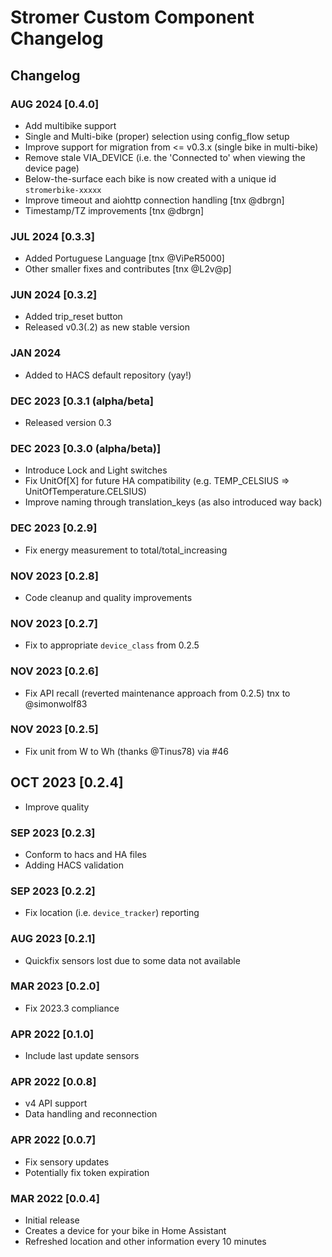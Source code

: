 # Stromer Custom Component Changelog

## Changelog

### AUG 2024 [0.4.0]

- Add multibike support
- Single and Multi-bike (proper) selection using config_flow setup
- Improve support for migration from <= v0.3.x (single bike in multi-bike)
- Remove stale VIA_DEVICE (i.e. the 'Connected to' when viewing the device page)
- Below-the-surface each bike is now created with a unique id `stromerbike-xxxxx`
- Improve timeout and aiohttp connection handling [tnx @dbrgn]
- Timestamp/TZ improvements [tnx @dbrgn]

### JUL 2024 [0.3.3]

- Added Portuguese Language [tnx @ViPeR5000]
- Other smaller fixes and contributes [tnx @L2v@p]
  
### JUN 2024 [0.3.2]

- Added trip_reset button
- Released v0.3(.2) as new stable version

### JAN 2024

- Added to HACS default repository (yay!)

### DEC 2023 [0.3.1 (alpha/beta]

- Released version 0.3

### DEC 2023 [0.3.0 (alpha/beta)]

- Introduce Lock and Light switches
- Fix UnitOf[X] for future HA compatibility (e.g. TEMP_CELSIUS => UnitOfTemperature.CELSIUS)
- Improve naming through translation_keys (as also introduced way back)

### DEC 2023 [0.2.9]

- Fix energy measurement to total/total_increasing

### NOV 2023 [0.2.8]

- Code cleanup and quality improvements

### NOV 2023 [0.2.7]

- Fix to appropriate `device_class` from 0.2.5

### NOV 2023 [0.2.6]

- Fix API recall (reverted maintenance approach from 0.2.5) tnx to @simonwolf83

### NOV 2023 [0.2.5]

- Fix unit from W to Wh (thanks @Tinus78) via #46

## OCT 2023 [0.2.4]

- Improve quality

### SEP 2023 [0.2.3]

- Conform to hacs and HA files
- Adding HACS validation

### SEP 2023 [0.2.2]

- Fix location (i.e. `device_tracker`) reporting

### AUG 2023 [0.2.1]

- Quickfix sensors lost due to some data not available

### MAR 2023 [0.2.0]

- Fix 2023.3 compliance

### APR 2022 [0.1.0]

- Include last update sensors

### APR 2022 [0.0.8]

- v4 API support
- Data handling and reconnection

### APR 2022 [0.0.7]

- Fix sensory updates
- Potentially fix token expiration

### MAR 2022 [0.0.4]

- Initial release
- Creates a device for your bike in Home Assistant
- Refreshed location and other information every 10 minutes
